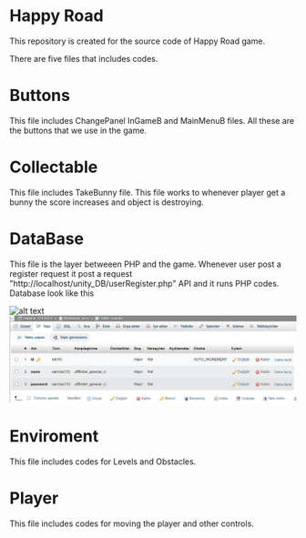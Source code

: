 # Happy Road

This repository is created for the source code of Happy Road game.

There are five files that includes codes.

# Buttons 
This file includes ChangePanel InGameB and MainMenuB files. All these are the buttons that we use in the game.

# Collectable
This file includes TakeBunny file. This file works to whenever player get a bunny the score increases and object is destroying.

# DataBase
This file is the layer betweeen PHP and the game.
Whenever user post a register request it post a request "http://localhost/unity_DB/userRegister.php" API and it runs PHP codes.
Database look like this 

![alt text](https://github.com/SammCro/happy-road/blob/main/VeriTaban%C4%B1/Tablo.png)
![alt text](https://github.com/SammCro/happy-road/blob/main/VeriTaban%C4%B1/TabloYap%C4%B1s%C4%B1.png)

# Enviroment 
This file includes codes for Levels and Obstacles. 

# Player
This file includes codes for moving the player and other controls. 
